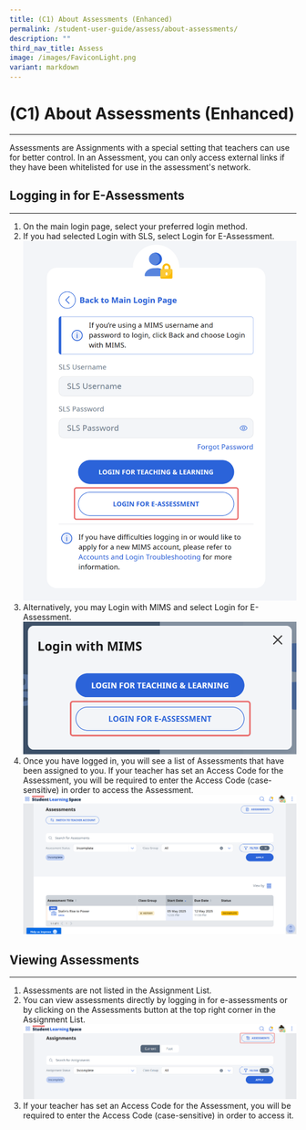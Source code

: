 ```yaml
---
title: (C1) About Assessments (Enhanced)
permalink: /student-user-guide/assess/about-assessments/
description: ""
third_nav_title: Assess
image: /images/FaviconLight.png
variant: markdown
---
```

<h1 id="about-assessments-new-">(C1) About Assessments (Enhanced)</h1><hr>
<p>Assessments are Assignments with a special setting that teachers can use for better control. In an Assessment, you can only access external links if they have been whitelisted for use in the assessment's network. </p>
<h2 id="logging-in-for-e-assessments">Logging in for E-Assessments</h2>
<hr>
<ol>
<li>On the main login page, select your preferred login method.</li>
<li>If you had selected Login with SLS, select Login for E-Assessment.</li>
<img src="/images/1Student/e_assessment_sls_login.png">
<li>Alternatively, you may Login with MIMS and select Login for E-Assessment.</li>
<img src="/images/1Student/e_assessment_mims_login.png">
<li>Once you have logged in, you will see a list of Assessments that have been assigned to you. If your teacher has set an Access Code for the Assessment, you will be required to enter the Access Code (case-sensitive) in order to access the Assessment.</li>
<img src="/images/1Student/e_assessment_landing_page.png">
</ol>
<h2 id="viewing-assessments">Viewing Assessments</h2>
<hr>
<ol>
<li>Assessments are not listed in the Assignment List.</li>
<li>You can view assessments directly by logging in for e-assessments or by clicking on the Assessments button at the top right corner in the Assignment List.</li>
<img src="/images/1Student/E_Assessment_List.png">
<li>If your teacher has set an Access Code for the Assessment, you will be required to enter the Access Code (case-sensitive) in order to access it.</li>
</ol>